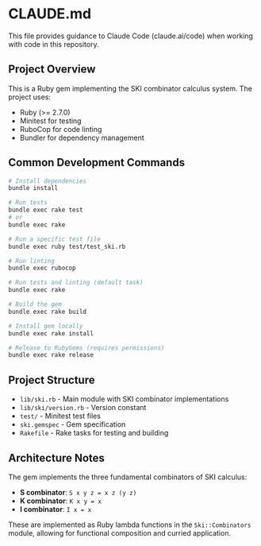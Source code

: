 # CLAUDE.md

This file provides guidance to Claude Code (claude.ai/code) when working with code in this repository.

## Project Overview

This is a Ruby gem implementing the SKI combinator calculus system. The project uses:
- Ruby (>= 2.7.0)
- Minitest for testing
- RuboCop for code linting
- Bundler for dependency management

## Common Development Commands

```bash
# Install dependencies
bundle install

# Run tests
bundle exec rake test
# or
bundle exec rake

# Run a specific test file
bundle exec ruby test/test_ski.rb

# Run linting
bundle exec rubocop

# Run tests and linting (default task)
bundle exec rake

# Build the gem
bundle exec rake build

# Install gem locally
bundle exec rake install

# Release to RubyGems (requires permissions)
bundle exec rake release
```

## Project Structure

- `lib/ski.rb` - Main module with SKI combinator implementations
- `lib/ski/version.rb` - Version constant
- `test/` - Minitest test files
- `ski.gemspec` - Gem specification
- `Rakefile` - Rake tasks for testing and building

## Architecture Notes

The gem implements the three fundamental combinators of SKI calculus:
- **S combinator**: `S x y z = x z (y z)`
- **K combinator**: `K x y = x`
- **I combinator**: `I x = x`

These are implemented as Ruby lambda functions in the `Ski::Combinators` module, allowing for functional composition and curried application.
